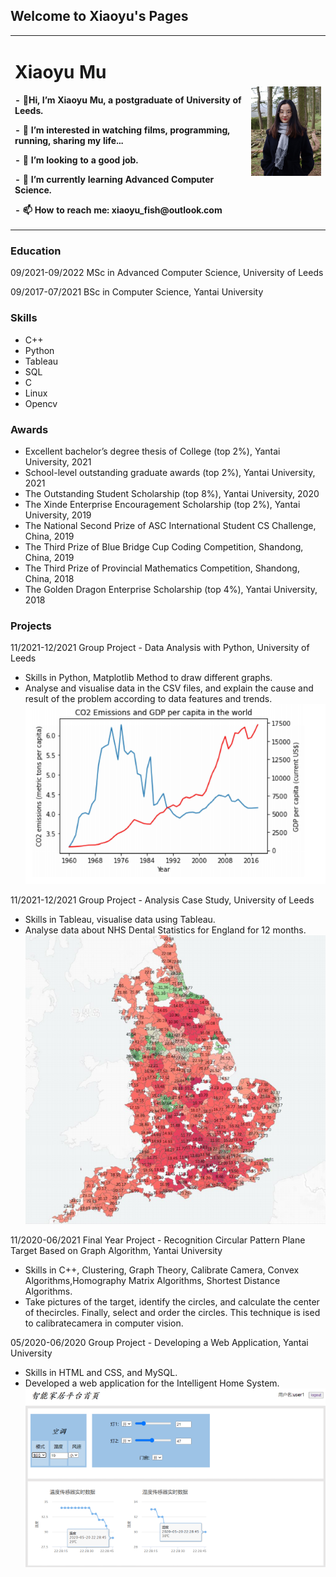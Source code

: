 ## Welcome to Xiaoyu's Pages

<table border="0">
  <tr>
    <td width="75%">
      <h1> Xiaoyu Mu</h1>
      <p><b>- 👋Hi, I’m Xiaoyu Mu, a postgraduate of University of Leeds.</b></p>
      <p><b>- 👀 I’m interested in watching films, programming, running, sharing my life...</b></p>
      <p><b>- 💞️ I’m looking to a good job.</b></p>
      <p><b>- 🌱 I’m currently learning Advanced Computer Science.</b></p>
      <p><b>- 📫 How to reach me:  xiaoyu_fish@outlook.com</b></p>
    </td>
    <td width="25%">
      <img src="XiaoyuMu.png">      
    </td>
  </tr>
</table>


### Education
09/2021-09/2022   MSc in Advanced Computer Science, University of Leeds


09/2017-07/2021   BSc in Computer Science, Yantai University

### Skills

- C++
- Python 
- Tableau
- SQL
- C
- Linux
- Opencv

### Awards

- Excellent bachelor’s degree thesis of College (top 2%), Yantai University, 2021
- School-level outstanding graduate awards (top 2%), Yantai University, 2021
- The Outstanding Student Scholarship (top 8%), Yantai University, 2020
- The Xinde Enterprise Encouragement Scholarship (top 2%), Yantai University, 2019
- The National Second Prize of ASC International Student CS Challenge, China, 2019
- The Third Prize of Blue Bridge Cup Coding Competition, Shandong, China, 2019
- The Third Prize of Provincial Mathematics Competition, Shandong, China, 2018
- The Golden Dragon Enterprise Scholarship (top 4%), Yantai University, 2018

### Projects
11/2021-12/2021  Group Project - Data Analysis with Python, University of Leeds
- Skills in Python, Matplotlib Method to draw different graphs.
- Analyse and visualise data in the CSV files, and explain the cause and result of the problem according to data features and trends.
![Image](P4DS1.png)

11/2021-12/2021  Group Project - Analysis Case Study, University of Leeds
- Skills in Tableau, visualise data using Tableau.
- Analyse data about NHS Dental Statistics for England for 12 months.
![Image](Tableau3.png)

11/2020-06/2021  Final Year Project - Recognition Circular Pattern Plane Target Based on Graph Algorithm, Yantai University
- Skills in C++, Clustering, Graph Theory, Calibrate Camera, Convex Algorithms,Homography Matrix Algorithms, Shortest Distance Algorithms.
- Take pictures of the target, identify the circles, and calculate the center of thecircles. Finally, select and order the circles. This technique is ised to calibratecamera in computer vision.

05/2020-06/2020  Group Project - Developing a Web Application, Yantai University
- Skills in HTML and CSS, and MySQL.
- Developed a web application for the Intelligent Home System.
![Image](homesystem.png)
 

